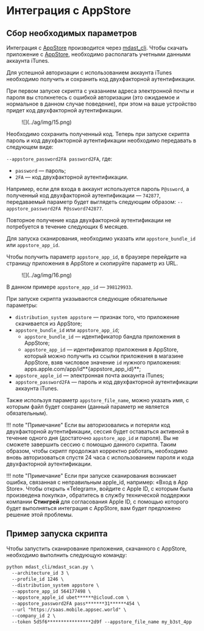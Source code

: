 # Интеграция с AppStore

## Сбор необходимых параметров

Интеграция с [AppStore](https://www.apple.com/app-store/) производится через [mdast_cli](https://github.com/Dynamic-Mobile-Security/mdast-cli). Чтобы скачать приложение с [AppStore](https://www.apple.com/app-store/), необходимо располагать учетными данными аккаунта iTunes.

Для успешной авторизации с использованием аккаунта iTunes необходимо получить и сохранить код двухфакторной аутентификации.

При первом запуске скрипта с указанием адреса электронной почты и пароля вы столкнетесь с ошибкой авторизации (это ожидаемое и нормальное в данном случае поведение), при этом на ваше устройство придет код двухфакторной аутентификации. 

<figure markdown>![](../ag/img/15.png)</figure> 

Необходимо сохранить полученный код. Теперь при запуске скрипта пароль и код двухфакторной аутентификации необходимо передавать в следующем виде:

`--appstore_password2FA password2FA`, где:

* `password` — пароль;
* `2FA` — код двухфакторной аутентификации.

Например, если для входа в аккаунт используется пароль `P@ssword`, а полученный код двухфакторной аутентификации — `742877`, передаваемый параметр будет выглядеть следующим образом: `--appstore_password2FA P@ssword742877`.

Повторное получение кода двухфакторной аутентификации не потребуется в течение следующих 6 месяцев.

Для запуска сканирования, необходимо указать или `appstore_bundle_id` или `appstore_app_id`.

Чтобы получить параметр `appstore_app_id`, в браузере перейдите на страницу приложения в AppStore и скопируйте параметр из URL.

<figure markdown>![](../ag/img/16.png)</figure> 

В данном примере `appstore_app_id` — `398129933`.

При запуске скрипта указываются следующие обязательные параметры:

* `distribution_system appstore` — признак того, что приложение скачивается из AppStore;
* `appstore_bundle_id` или `appstore_app_id`;
  * `appstore_bundle_id` — идентификатор бандла приложения в AppStore;
  * `appstore_app_id` — идентификатор приложения в AppStore, который можно получить из ссылки приложения в магазине AppStore, взяв числовое значение `id` нужного приложения: apps.apple.com/app/id**{appstore_app_id}**;
* `appstore_apple_id` — электронная почта аккаунта iTunes;
* `appstore_password2FA` — пароль и код двухфакторной аутентификации аккаунта iTunes.

Также используя параметр `appstore_file_name`, можно указать имя, с которым файл будет сохранен (данный параметр не является обязательным).

!!! note "Примечание"
    Если вы авторизовались и потеряли код двухфакторной аутентификации, сессия будет оставаться активной в течение одного дня (достаточно `appstore_app_id` и пароля). Вы не сможете завершить сессию с помощью данного скрипта. Таким образом, чтобы скрипт продолжал корректно работать, необходимо вновь авторизоваться спустя 24 часа с использованием пароля и кода двухфакторной аутентификации.

!!! note "Примечание"
    Если при запуске сканирования возникает ошибка, связанная с неправильным apple_id, например: «Вход в App Store». Чтобы открыть «Telegram», войдите с Apple ID, с которым была произведена покупка», обратитесь в службу технической поддержки компании **Стингрей** для согласования Apple ID, с помощью которого будет выполняться интеграция с AppStore, вам будет предложено решение этой проблемы.

## Пример запуска скрипта

Чтобы запустить сканирование приложения, скачанного с AppStore, необходимо выполнить следующую команду:

    python mdast_cli/mdast_scan.py \
      --architecture_id 3 \
      --profile_id 1246 \
      --distribution_system appstore \
      --appstore_app_id 564177498 \
      --appstore_apple_id ubet******@icloud.com \
      --appstore_password2FA pass*******31******454 \
      --url "https://saas.mobile.appsec.world" \
      --company_id 2 \
      --token 5d5f6****************2d9f --appstore_file_name my_b3st_4pp

